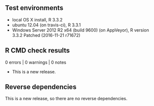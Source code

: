 ## Test environments
* local OS X install, R 3.3.2
* ubuntu 12.04 (on travis-ci), R 3.3.1
* Windows Server 2012 R2 x64 (build 9600) (on AppVeyor), R version 3.3.2 Patched (2016-11-21 r71672)

## R CMD check results

0 errors | 0 warnings | 0 notes

* This is a new release.

## Reverse dependencies

This is a new release, so there are no reverse dependencies.
